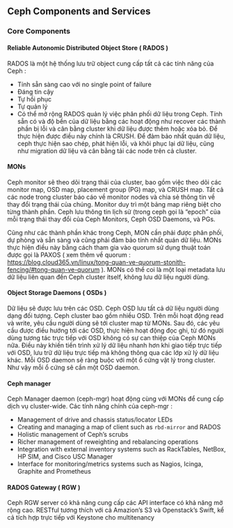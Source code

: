 ## Ceph Components and Services

### Core Components
#### Reliable Autonomic Distributed Object Store ( RADOS ) 
RADOS là một hệ thống lưu trữ object cung cấp tất cả các tính năng của Ceph : 
-	Tính sẵn sàng cao với no single point of failure
-	Đáng tin cậy
-	Tự hồi phục
-	Tự quản lý
-	Có thể mở rộng
RADOS quản lý việc phân phối dữ liệu trong Ceph.  Tính sẵn có và độ bền của dữ liệu bằng các hoạt động như recover các thành phần bị lỗi và cân bằng cluster khi dữ liệu được thêm hoặc xóa bỏ. Để thực hiện được điều này chính là CRUSH. Để đảm bảo nhất quán dữ liệu, ceph thực hiện sao chép, phát hiện lỗi, và khôi phục lại dữ liệu, cũng như migration dữ liệu và cân bằng tải các node trên cả cluster.
#### MONs
Ceph monitor sẽ theo dõi trạng thái của cluster, bao gồm việc theo dõi các monitor map, OSD map, placement group (PG) map, và CRUSH map. Tất cả các node trong cluster báo cáo về monitor nodes và chia sẻ thông tin về thay đổi trạng thái của chúng. Monitor duy trì một bảng map riêng biệt cho từng thành phần. Ceph lưu thông tin lịch sử (trong ceph gọi là “epoch” của mỗi trạng thái thay đổi của Ceph Monitors, Ceph OSD Daemons, và PGs.

Cũng như các thành phần khác trong Ceph, MON cần phải được phân phối, dự phòng và sẵn sàng và cũng phải đảm bảo tính nhất quán dữ liệu. MONs thực hiện điều này bằng cách tham gia vào quorum sử dụng thuật toán được gọi là PAXOS ( xem thêm về quorum : https://blog.cloud365.vn/linux/tong-quan-ve-quorum-stonith-fencing/#tong-quan-ve-quorum ). MONs có thể coi là một loại metadata lưu dữ liệu liên quan đến Ceph cluster itself, không lưu dữ liệu người dùng.
#### Object Storage Daemons ( OSDs )
Dữ liệu sẽ được lưu trên các OSD. Ceph OSD lưu tất cả dữ liệu người dùng dạng đối tượng. Ceph cluster bao gồm nhiều OSD. Trên mỗi hoạt động read và write, yêu cầu người dùng sẽ tới cluster map từ MONs. Sau đó, các yêu cầu được điều hướng tới các OSD, thực hiện hoạt động đọc ghi, từ đó người dùng tương tác trực tiếp với OSD không có sự can thiệp của Ceph MONs nữa. Điều này khiến tiến trình xử lý dữ liệu nhanh hơn khi giao tiếp trực tiếp với OSD, lưu trữ dữ liệu trực tiếp mà không thông qua các lớp xử lý dữ liệu khác. Mỗi OSD daemon sẽ ràng buộc với một ổ cứng vật lý trong cluster. Như vậy mỗi ổ cứng sẽ cần một OSD daemon.
#### Ceph manager 
Ceph Manager daemon (ceph-mgr) hoạt động cùng với MONs để cung cấp dịch vụ cluster-wide. Các tính năng chính của ceph-mgr : 
- Management of drive and chassis status/locator LEDs
- Creating and managing a map of client such as ``rbd-mirror`` and RADOS
- Holistic management of Ceph’s scrubs
- Richer management of reweighting and rebalancing operations
- Integration with external inventory systems such as RackTables, NetBox, HP SIM, and Cisco USC Manager
- Interface for monitoring/metrics systems such as Nagios, Icinga, Graphite and Prometheus
#### RADOS Gateway ( RGW ) 
Ceph RGW server có khả năng cung cấp các API interface có khả năng mở rộng cao. RESTful tương thích với cả Amazion’s S3 và Openstack’s Swift, kể cả tích hợp trực tiếp với Keystone cho multitenancy
